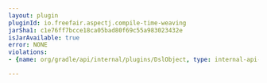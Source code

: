 ```yaml
---
layout: plugin
pluginId: io.freefair.aspectj.compile-time-weaving
jarSha1: c1e76ff7bcce18ca05bad80f69c55a983023432e
isJarAvailable: true
error: NONE
violations:
- {name: org/gradle/api/internal/plugins/DslObject, type: internal-api-usage}

---
```

